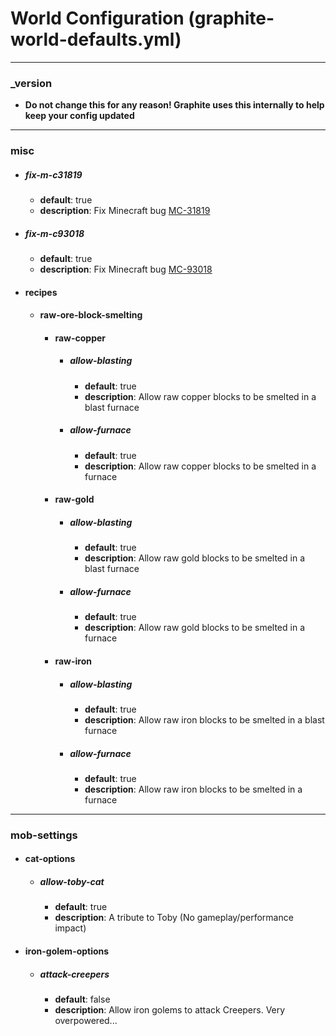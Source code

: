 # World Configuration (graphite-world-defaults.yml)
___
### _version
* **Do not change this for any reason! Graphite uses this internally to help keep your config updated**
___
### misc
* ##### fix-m-c31819
    - **default**: true
    - **description**: Fix Minecraft bug [MC-31819](https://bugs.mojang.com/browse/MC-31819)
* ##### fix-m-c93018
    - **default**: true
    - **description**: Fix Minecraft bug [MC-93018](https://bugs.mojang.com/browse/MC-93018)
* #### recipes
    * #### raw-ore-block-smelting
        * #### raw-copper
             * ##### allow-blasting
                 - **default**: true
                 - **description**: Allow raw copper blocks to be smelted in a blast furnace 
             * ##### allow-furnace
                 - **default**: true
                 - **description**: Allow raw copper blocks to be smelted in a furnace
        * #### raw-gold
             * ##### allow-blasting
                 - **default**: true
                 - **description**: Allow raw gold blocks to be smelted in a blast furnace
             * ##### allow-furnace
                - **default**: true
                - **description**: Allow raw gold blocks to be smelted in a furnace
        * #### raw-iron
            * ##### allow-blasting
                - **default**: true
                - **description**: Allow raw iron blocks to be smelted in a blast furnace
            * ##### allow-furnace
                - **default**: true
                - **description**: Allow raw iron blocks to be smelted in a furnace
___
### mob-settings
* #### cat-options
    * ##### allow-toby-cat
        - **default**: true
        - **description**: A tribute to Toby (No gameplay/performance impact)
* #### iron-golem-options
    * ##### attack-creepers
        - **default**: false
        - **description**: Allow iron golems to attack Creepers. Very overpowered...